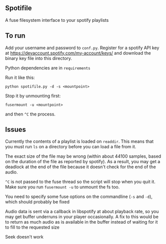 Spotifile
---------

A fuse filesystem interface to your spotify playlists


To run
------

Add your username and password to `conf.py`. Register for a spotify API key
at https://devaccount.spotify.com/my-account/keys/ and download the binary
key file into this directory.

Python dependencies are in `requirements`

Run it like this:

    python spotifile.py -d -s <mountpoint>

Stop it by unmounting first:

    fusermount -u <mountpoint>

and then `^C` the process.

Issues
------

Currently the contents of a playlist is loaded on `readdir`. This means
that you must run `ls` on a directory before you can load a file from it.

The exact size of the file may be wrong (within about 44100 samples, based
on the duration of the file as reported by spotify). As a result, you may
get a deadlock at the end of the file because it doesn't check for the
end of the audio.

`^C` is not passed to the fuse thread so the script will stop when you quit
it. Make sure you run `fusermount -u` to unmount the fs too.

You need to specify some fuse options on the commandline (`-s` and `-d`),
which should probably be fixed

Audio data is sent via a callback in libspotify at about playback rate, so you
may get buffer underruns in your player occasionally. A fix to this would be to
return as much audio as is available in the buffer instead of waiting for it
to fill to the requested size

Seek doesn't work

